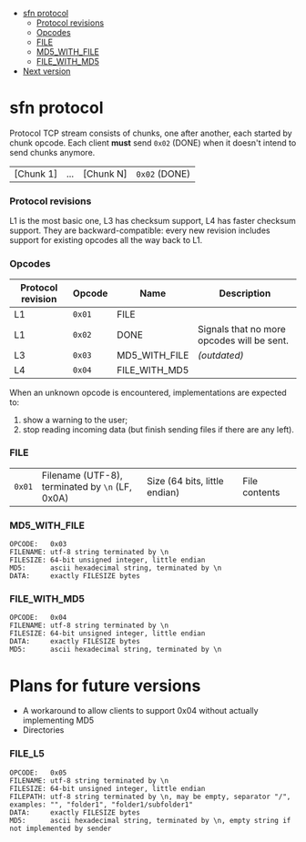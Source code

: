 * [sfn protocol](#sfn-protocol)
   * [Protocol revisions](#protocol-revisions)
   * [Opcodes](#opcodes)
   * [FILE](#file)
   * [MD5_WITH_FILE](#md5_with_file)
   * [FILE_WITH_MD5](#file_with_md5)
* [Next version](#next-version)


# sfn protocol

Protocol TCP stream consists of chunks, one after another, each started by chunk opcode. Each client **must** send `0x02` (DONE) when it doesn't intend to send chunks anymore.

|           |     |           |               |
| --------- | --- | --------- | ------------- |
| [Chunk 1] | ... | [Chunk N] | `0x02` (DONE) |

### Protocol revisions

L1 is the most basic one, L3 has checksum support, L4 has faster checksum support. They are backward-compatible: every new revision includes support for existing opcodes all the way back to L1.

### Opcodes

Protocol revision|Opcode|Name|Description
-----------------|------|----|-----------
L1 | `0x01` | FILE |
L1 | `0x02` | DONE | Signals that no more opcodes will be sent.
L3 | `0x03` | MD5_WITH_FILE | _(outdated)_
L4 | `0x04` | FILE_WITH_MD5 |

When an unknown opcode is encountered, implementations are expected to:

1) show a warning to the user;
2) stop reading incoming data (but finish sending files if there are any left).

### FILE

|        |                                                      |                               |               |
| ------ | ---------------------------------------------------- | ----------------------------- | ------------- |
| `0x01` | Filename (UTF-8),<br />terminated by `\n` (LF, 0x0A) | Size (64 bits, little endian) | File contents |


### MD5_WITH_FILE

```
OPCODE:   0x03
FILENAME: utf-8 string terminated by \n
FILESIZE: 64-bit unsigned integer, little endian
MD5:      ascii hexadecimal string, terminated by \n
DATA:     exactly FILESIZE bytes
```

### FILE_WITH_MD5

```
OPCODE:   0x04
FILENAME: utf-8 string terminated by \n
FILESIZE: 64-bit unsigned integer, little endian
DATA:     exactly FILESIZE bytes
MD5:      ascii hexadecimal string, terminated by \n
```

# Plans for future versions

* A workaround to allow clients to support 0x04 without actually implementing MD5
* Directories

### FILE_L5

```
OPCODE:   0x05
FILENAME: utf-8 string terminated by \n
FILESIZE: 64-bit unsigned integer, little endian
FILEPATH: utf-8 string terminated by \n, may be empty, separator "/", examples: "", "folder1", "folder1/subfolder1"
DATA:     exactly FILESIZE bytes
MD5:      ascii hexadecimal string, terminated by \n, empty string if not implemented by sender
```
